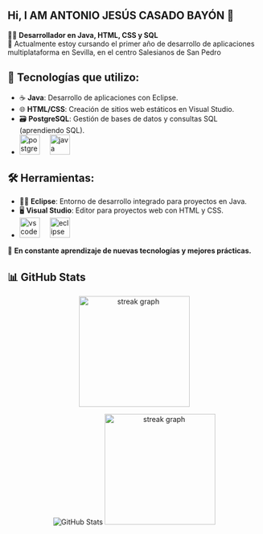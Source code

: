 ## Hi, I AM ANTONIO JESÚS CASADO BAYÓN 👋


👨‍💻 **Desarrollador en Java, HTML, CSS y SQL**  
📱 Actualmente estoy cursando el primer año de desarrollo de aplicaciones multiplataforma en Sevilla, en el centro Salesianos de San Pedro

## 🚀 Tecnologías que utilizo:

- ☕ **Java**: Desarrollo de aplicaciones con Eclipse.
- 🌐 **HTML/CSS**: Creación de sitios web estáticos en Visual Studio.
- 🗃️ **PostgreSQL**: Gestión de bases de datos y consultas SQL (aprendiendo SQL).
- <img src="https://cdn.jsdelivr.net/gh/devicons/devicon/icons/postgresql/postgresql-original.svg" height="40" alt="postgresql logo"  />
  <img width="12" />
  <img src="https://cdn.jsdelivr.net/gh/devicons/devicon/icons/java/java-original.svg" height="40" alt="java logo"  />
  <img width="12" />
  
 
 
</div>

## 🛠️ Herramientas:

- 🧑‍💻 **Eclipse**: Entorno de desarrollo integrado para proyectos en Java.
- 🖥️ **Visual Studio**: Editor para proyectos web con HTML y CSS.
- <img src="https://cdn.jsdelivr.net/gh/devicons/devicon/icons/vscode/vscode-original.svg" height="40" alt="vscode logo"  />
  <img width="12" />
  <img src="https://cdn.jsdelivr.net/gh/devicons/devicon/icons/eclipse/eclipse-original.svg" height="40" alt="eclipse logo"  />
  <img width="12" />

</div>

🌱 **En constante aprendizaje de nuevas tecnologías y mejores prácticas.**
## 📊 GitHub Stats
<div align="center">
  <img src="https://github-readme-stats.vercel.app/api/top-langs/?username=ajcasadob&layout=donut&theme=vue-dark" height="220" alt="streak graph"  />
</div>

<p align="center">
  <img src="https://github-readme-stats.vercel.app/api?username=ajcasadob&show_icons=true&theme=radical" alt="GitHub Stats"/>
  <img src="https://streak-stats.demolab.com?user=ajcasadob&locale=en&mode=daily&theme=radical&hide_border=false&border_radius=5&order=3" height="220" alt="streak graph"  />

</p>
